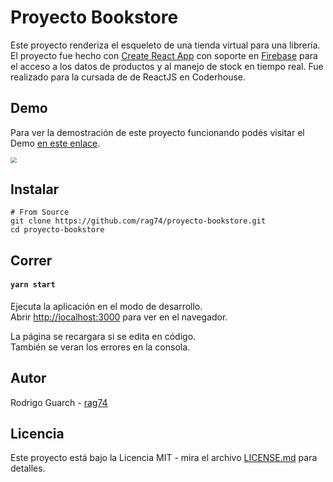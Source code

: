 # Proyecto Bookstore

Este proyecto renderiza el esqueleto de una tienda virtual para una librería. El proyecto fue hecho con [Create React App](https://github.com/facebook/create-react-app) con soporte en [Firebase](https://firebase.google.com/) para el acceso a los datos de productos y al manejo de stock en tiempo real. Fue realizado para la cursada de de ReactJS en Coderhouse.

## Demo

Para ver la demostración de este proyecto funcionando podés visitar el Demo [en este enlace](https://bookstore-ch.herokuapp.com/).

<img src="https://raw.githubusercontent.com/rag74/proyecto-bookstore/master/bookstore-guarch/public/Itemdetail.PNG" style="zoom:60%;border-radius:1%" />

## Instalar

```
# From Source
git clone https://github.com/rag74/proyecto-bookstore.git
cd proyecto-bookstore
```

## Correr

#### `yarn start`

Ejecuta la aplicación en el modo de desarrollo.\
Abrir [http://localhost:3000](http://localhost:3000) para ver en el navegador.

La página se recargara si se edita en código.\
También se veran los errores en la consola.

## Autor

Rodrigo Guarch - [rag74](https://github.com/rag74)

## Licencia

Este proyecto está bajo la Licencia MIT - mira el archivo [LICENSE.md](https://github.com/facebook/react/blob/main/LICENSE) para detalles.
